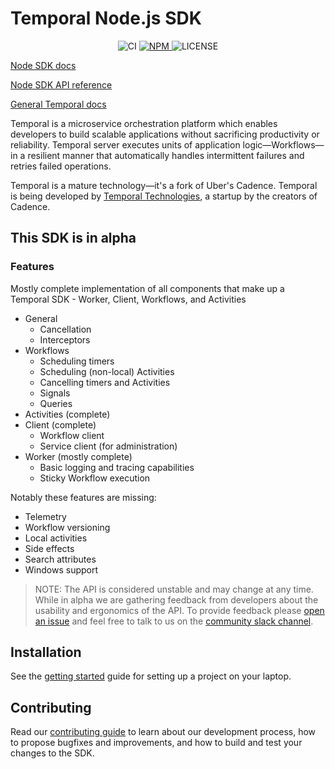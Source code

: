 # Temporal Node.js SDK

<p align="center">
  <img src="https://img.shields.io/github/workflow/status/temporalio/sdk-node/Continuous%20Integration?style=for-the-badge" alt="CI" />
  <a href="https://www.npmjs.com/package/temporalio">
    <img src="https://img.shields.io/npm/v/temporalio.svg?style=for-the-badge" alt="NPM" />
  </a>
  <img src="https://img.shields.io/npm/l/temporalio?style=for-the-badge" alt="LICENSE" />
</div>

[Node SDK docs](https://docs.temporal.io/docs/node/introduction)

[Node SDK API reference](https://nodejs.temporal.io/)

[General Temporal docs](https://docs.temporal.io)

Temporal is a microservice orchestration platform which enables developers to build scalable applications without sacrificing productivity or reliability. Temporal server executes units of application logic—Workflows—in a resilient manner that automatically handles intermittent failures and retries failed operations.

Temporal is a mature technology—it's a fork of Uber's Cadence. Temporal is being developed by [Temporal Technologies](https://temporal.io), a startup by the creators of Cadence.

## This SDK is in alpha

### Features

Mostly complete implementation of all components that make up a Temporal SDK - Worker, Client, Workflows, and Activities

- General
  - Cancellation
  - Interceptors
- Workflows
  - Scheduling timers
  - Scheduling (non-local) Activities
  - Cancelling timers and Activities
  - Signals
  - Queries
- Activities (complete)
- Client (complete)
  - Workflow client
  - Service client (for administration)
- Worker (mostly complete)
  - Basic logging and tracing capabilities
  - Sticky Workflow execution

Notably these features are missing:

- Telemetry
- Workflow versioning
- Local activities
- Side effects
- Search attributes
- Windows support

> NOTE: The API is considered unstable and may change at any time.
> While in alpha we are gathering feedback from developers about the usability and ergonomics of the API.
> To provide feedback please [open an issue](https://github.com/temporalio/sdk-node/issues) and feel free to
> talk to us on the [community slack channel](https://slack.com/app_redirect?app=TNWA8QCGZ&channel=nodejs-sdk).

## Installation

See the [getting started](https://docs.temporal.io/docs/node/getting-started) guide for setting up a project on your laptop.

## Contributing

Read our [contributing guide](https://github.com/temporalio/sdk-node/blob/main/CONTRIBUTING.md) to learn about our development process, how to propose bugfixes and improvements, and how to build and test your changes to the SDK.
